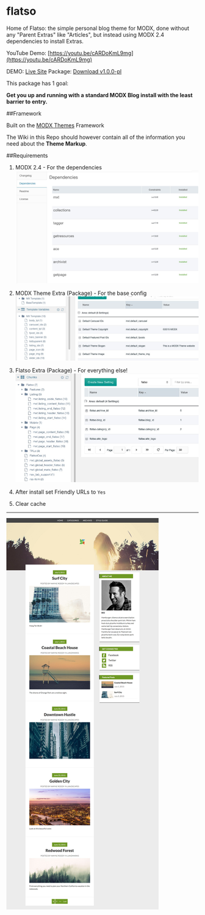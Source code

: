 # flatso
Home of Flatso: the simple personal blog theme for MODX, done without any "Parent Extras" like "Articles", but instead using MODX 2.4 dependencies to install Extras.

YouTube Demo: [https://youtu.be/cARDoKmL9mg](https://youtu.be/cARDoKmL9mg)

DEMO: [Live Site](http://flatso.clients.modxcloud.com/)
Package: [Download v1.0.0-pl](flatso-1.0.0-pl.transport.zip)

This package has 1 goal:

**Get you up and running with a standard MODX Blog install with the least barrier to entry.**

##Framework

Built on the [MODX Themes](https://github.com/modxcms/themes/wiki) Framework

The Wiki in this Repo should however contain all of the information you need about the **Theme Markup**.

##Requirements

1. MODX 2.4 - For the dependencies
![dependencies](screenshots/dependencies.jpeg)

2. MODX Theme Extra (Package) - For the base config
![MXT config](screenshots/mxt-config.jpeg)

3. Flatso Extra (Package) - For everything else!
![Flatso Config](screenshots/flatso-config.jpeg)

4. After install set Friendly URLs to `Yes`

5. Clear cache

---

![Screenshot](screenshots/Flatso-Theme.jpeg)

